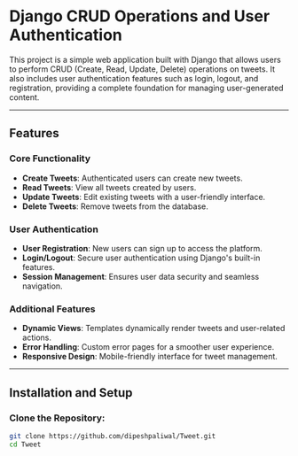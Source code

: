# Django CRUD Operations and User Authentication

This project is a simple web application built with Django that allows users to perform CRUD (Create, Read, Update, Delete) operations on tweets. It also includes user authentication features such as login, logout, and registration, providing a complete foundation for managing user-generated content.

---

## Features

### Core Functionality
- **Create Tweets**: Authenticated users can create new tweets.
- **Read Tweets**: View all tweets created by users.
- **Update Tweets**: Edit existing tweets with a user-friendly interface.
- **Delete Tweets**: Remove tweets from the database.

### User Authentication
- **User Registration**: New users can sign up to access the platform.
- **Login/Logout**: Secure user authentication using Django's built-in features.
- **Session Management**: Ensures user data security and seamless navigation.

### Additional Features
- **Dynamic Views**: Templates dynamically render tweets and user-related actions.
- **Error Handling**: Custom error pages for a smoother user experience.
- **Responsive Design**: Mobile-friendly interface for tweet management.

---

## Installation and Setup

### Clone the Repository:
```bash
git clone https://github.com/dipeshpaliwal/Tweet.git
cd Tweet
